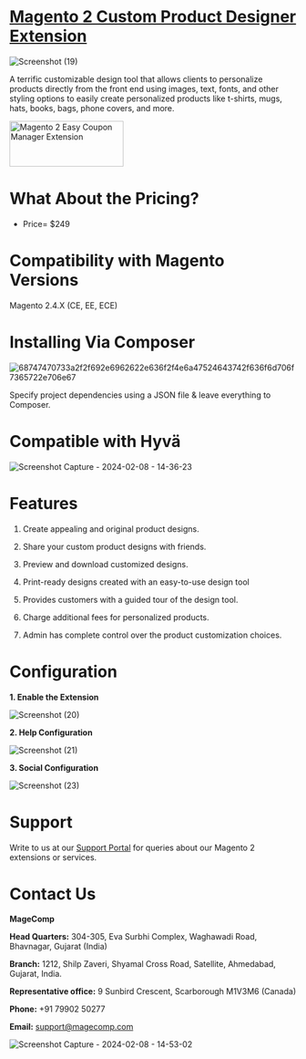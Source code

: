 # <a href="https://magecomp.com/magento-2-product-designer.html">Magento 2 Custom Product Designer Extension</a>

![Screenshot (19)](https://github.com/patelanny/magento-2-custom-product-designer/assets/121279820/881b5961-4fb0-4b4f-9604-f85df13a1dd1)

A terrific customizable design tool that allows clients to personalize products directly from the front end using images, text, fonts, and other styling options to easily create personalized products like t-shirts, mugs, hats, books, bags, phone covers, and more.

<a href="https://magecomp.com/magento-2-product-designer.html">
<img src="https://camo.githubusercontent.com/f0daed80e54cedb78e21b512762e63e90ee6915af7ff2c58499c865b0e679f93/68747470733a2f2f6d616765636f6d702e636f6d2f6d656469612f627574746f6e2e77656270" alt="Magento 2 Easy Coupon Manager Extension
" width="200" height="80">
</a>

# What About the Pricing?
* Price= $249
  
# Compatibility with Magento Versions
Magento 2.4.X (CE, EE, ECE)

# Installing Via Composer

![68747470733a2f2f692e6962622e636f2f4e6a47524643742f636f6d706f7365722e706e67](https://github.com/patelanny/magento-2-easy-coupon-manager/assets/121279820/cd9f4278-852a-4c9e-a5de-d6b96b0b2508)

Specify project dependencies using a JSON file & leave everything to Composer.

# Compatible with Hyvä

![Screenshot Capture - 2024-02-08 - 14-36-23](https://github.com/patelanny/magento-2-easy-coupon-manager/assets/121279820/9d2278de-e0b8-4585-9159-bc77325456e7)

# Features

1. Create appealing and original product designs.
   
2. Share your custom product designs with friends.
   
3. Preview and download customized designs.
   
4. Print-ready designs created with an easy-to-use design tool
   
5. Provides customers with a guided tour of the design tool.

6. Charge additional fees for personalized products.

7. Admin has complete control over the product customization choices.

# Configuration

**1. Enable the Extension**

![Screenshot (20)](https://github.com/patelanny/magento-2-custom-product-designer/assets/121279820/f363776c-7685-4105-af8f-f55a53ba1491)

**2. Help Configuration**

![Screenshot (21)](https://github.com/patelanny/magento-2-custom-product-designer/assets/121279820/8c51908b-3c9a-4614-bae2-6d26cb592eed)

**3. Social Configuration**

![Screenshot (23)](https://github.com/patelanny/magento-2-custom-product-designer/assets/121279820/e201a78f-0d65-4628-99e5-b7dce5d98742)

# Support
Write to us at our <a href="https://magecomp.com/support/">Support Portal</a> for queries about our Magento 2 extensions or services.

# Contact Us
**MageComp**

**Head Quarters:** 304-305, Eva Surbhi Complex, Waghawadi Road, Bhavnagar, Gujarat (India)

**Branch:** 1212, Shilp Zaveri, Shyamal Cross Road, Satellite, Ahmedabad, Gujarat, India.

**Representative office:** 9 Sunbird Crescent, Scarborough M1V3M6 (Canada)

**Phone:** +91 79902 50277

**Email:** support@magecomp.com

![Screenshot Capture - 2024-02-08 - 14-53-02](https://github.com/patelanny/magento-2-easy-coupon-manager/assets/121279820/94de763e-31bc-4fb3-b807-6a6108bc5eea)
